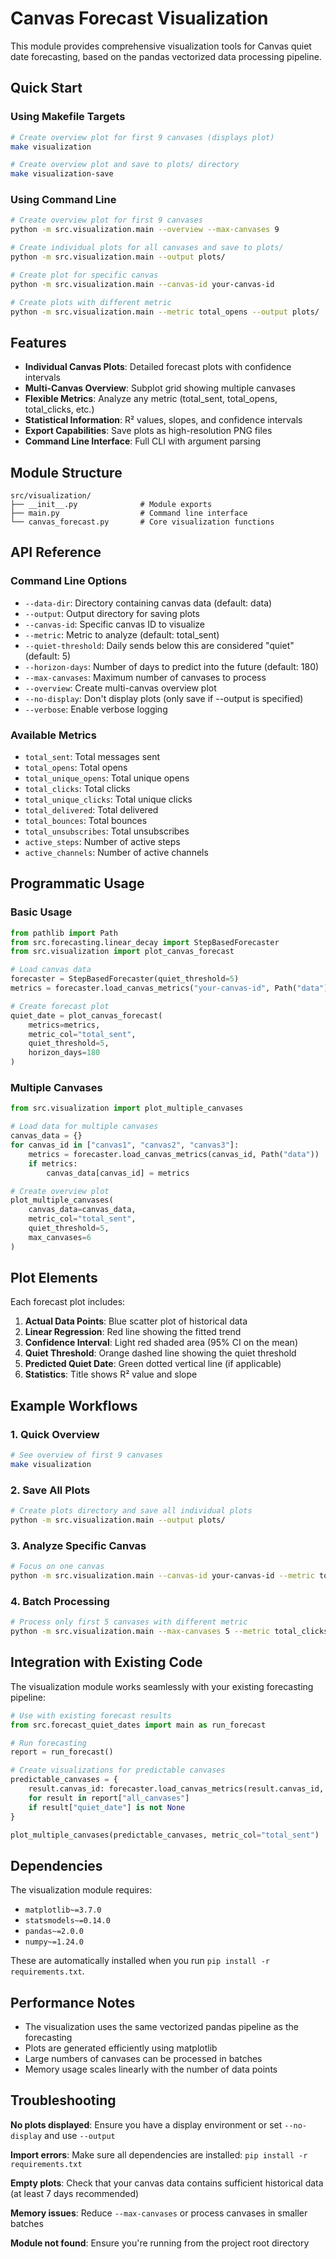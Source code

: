 # Canvas Forecast Visualization

This module provides comprehensive visualization tools for Canvas quiet date forecasting, based on the pandas vectorized data processing pipeline.

## Quick Start

### Using Makefile Targets

```bash
# Create overview plot for first 9 canvases (displays plot)
make visualization

# Create overview plot and save to plots/ directory
make visualization-save
```

### Using Command Line

```bash
# Create overview plot for first 9 canvases
python -m src.visualization.main --overview --max-canvases 9

# Create individual plots for all canvases and save to plots/
python -m src.visualization.main --output plots/

# Create plot for specific canvas
python -m src.visualization.main --canvas-id your-canvas-id

# Create plots with different metric
python -m src.visualization.main --metric total_opens --output plots/
```

## Features

- **Individual Canvas Plots**: Detailed forecast plots with confidence intervals
- **Multi-Canvas Overview**: Subplot grid showing multiple canvases
- **Flexible Metrics**: Analyze any metric (total_sent, total_opens, total_clicks, etc.)
- **Statistical Information**: R² values, slopes, and confidence intervals
- **Export Capabilities**: Save plots as high-resolution PNG files
- **Command Line Interface**: Full CLI with argument parsing

## Module Structure

```
src/visualization/
├── __init__.py              # Module exports
├── main.py                  # Command line interface
└── canvas_forecast.py       # Core visualization functions
```

## API Reference

### Command Line Options

- `--data-dir`: Directory containing canvas data (default: data)
- `--output`: Output directory for saving plots
- `--canvas-id`: Specific canvas ID to visualize
- `--metric`: Metric to analyze (default: total_sent)
- `--quiet-threshold`: Daily sends below this are considered "quiet" (default: 5)
- `--horizon-days`: Number of days to predict into the future (default: 180)
- `--max-canvases`: Maximum number of canvases to process
- `--overview`: Create multi-canvas overview plot
- `--no-display`: Don't display plots (only save if --output is specified)
- `--verbose`: Enable verbose logging

### Available Metrics

- `total_sent`: Total messages sent
- `total_opens`: Total opens
- `total_unique_opens`: Total unique opens
- `total_clicks`: Total clicks
- `total_unique_clicks`: Total unique clicks
- `total_delivered`: Total delivered
- `total_bounces`: Total bounces
- `total_unsubscribes`: Total unsubscribes
- `active_steps`: Number of active steps
- `active_channels`: Number of active channels

## Programmatic Usage

### Basic Usage

```python
from pathlib import Path
from src.forecasting.linear_decay import StepBasedForecaster
from src.visualization import plot_canvas_forecast

# Load canvas data
forecaster = StepBasedForecaster(quiet_threshold=5)
metrics = forecaster.load_canvas_metrics("your-canvas-id", Path("data"))

# Create forecast plot
quiet_date = plot_canvas_forecast(
    metrics=metrics,
    metric_col="total_sent",
    quiet_threshold=5,
    horizon_days=180
)
```

### Multiple Canvases

```python
from src.visualization import plot_multiple_canvases

# Load data for multiple canvases
canvas_data = {}
for canvas_id in ["canvas1", "canvas2", "canvas3"]:
    metrics = forecaster.load_canvas_metrics(canvas_id, Path("data"))
    if metrics:
        canvas_data[canvas_id] = metrics

# Create overview plot
plot_multiple_canvases(
    canvas_data=canvas_data,
    metric_col="total_sent",
    quiet_threshold=5,
    max_canvases=6
)
```

## Plot Elements

Each forecast plot includes:

1. **Actual Data Points**: Blue scatter plot of historical data
2. **Linear Regression**: Red line showing the fitted trend
3. **Confidence Interval**: Light red shaded area (95% CI on the mean)
4. **Quiet Threshold**: Orange dashed line showing the quiet threshold
5. **Predicted Quiet Date**: Green dotted vertical line (if applicable)
6. **Statistics**: Title shows R² value and slope

## Example Workflows

### 1. Quick Overview

```bash
# See overview of first 9 canvases
make visualization
```

### 2. Save All Plots

```bash
# Create plots directory and save all individual plots
python -m src.visualization.main --output plots/
```

### 3. Analyze Specific Canvas

```bash
# Focus on one canvas
python -m src.visualization.main --canvas-id your-canvas-id --metric total_opens
```

### 4. Batch Processing

```bash
# Process only first 5 canvases with different metric
python -m src.visualization.main --max-canvases 5 --metric total_clicks --output plots/
```

## Integration with Existing Code

The visualization module works seamlessly with your existing forecasting pipeline:

```python
# Use with existing forecast results
from src.forecast_quiet_dates import main as run_forecast

# Run forecasting
report = run_forecast()

# Create visualizations for predictable canvases
predictable_canvases = {
    result.canvas_id: forecaster.load_canvas_metrics(result.canvas_id, Path("data"))
    for result in report["all_canvases"]
    if result["quiet_date"] is not None
}

plot_multiple_canvases(predictable_canvases, metric_col="total_sent")
```

## Dependencies

The visualization module requires:
- `matplotlib~=3.7.0`
- `statsmodels~=0.14.0`
- `pandas~=2.0.0`
- `numpy~=1.24.0`

These are automatically installed when you run `pip install -r requirements.txt`.

## Performance Notes

- The visualization uses the same vectorized pandas pipeline as the forecasting
- Plots are generated efficiently using matplotlib
- Large numbers of canvases can be processed in batches
- Memory usage scales linearly with the number of data points

## Troubleshooting

**No plots displayed**: Ensure you have a display environment or set `--no-display` and use `--output`

**Import errors**: Make sure all dependencies are installed: `pip install -r requirements.txt`

**Empty plots**: Check that your canvas data contains sufficient historical data (at least 7 days recommended)

**Memory issues**: Reduce `--max-canvases` or process canvases in smaller batches

**Module not found**: Ensure you're running from the project root directory